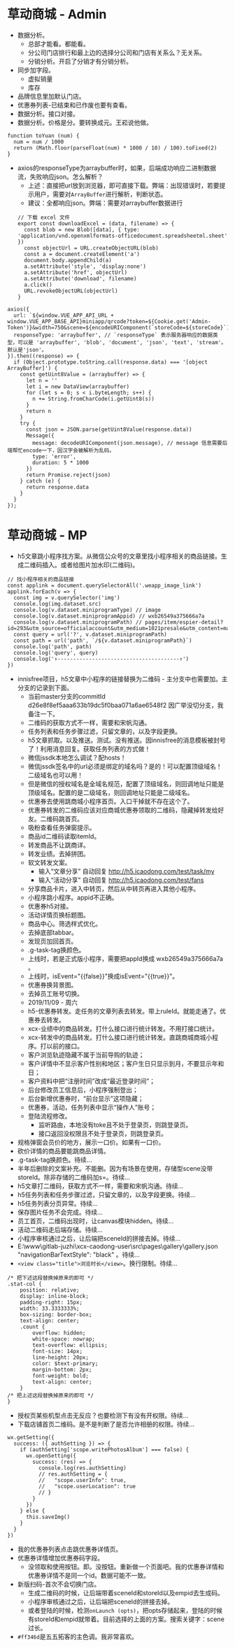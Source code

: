 # 草动商城 - Admin
* 数据分析。
    - 总部才能看。都能看。
    - 分公司门店排行和最上边的选择分公司和门店有关系么？无关系。
    - 分销分析。开启了分销才有分销分析。
* 同步加字段。
    - 虚拟销量
    - 库存
* 品牌信息里加默认门店。
* 优惠券列表-已结束和已作废也要有查看。
* 数据分析。接口对接。
* 数据分析。价格是分。要转换成元。王崧说他做。
```
function toYuan (num) {
  num = num / 1000
  return (Math.floor(parseFloat(num) * 1000 / 10) / 100).toFixed(2)
}
```
* axios的responseType为arraybuffer时，如果，后端成功响应二进制数据流，失败响应json。怎么解析？
    - 上述：直接把url放到浏览器，即可直接下载。弊端：出现错误时，若要提示用户，需要对`ArrayBuffer`进行解析，判断状态。
    - 建议：全都响应json。弊端：需要对arraybuffer数据进行
    ```
    // 下载 excel 文件
    export const downloadExcel = (data, filename) => {
      const blob = new Blob([data], { type: 'application/vnd.openxmlformats-officedocument.spreadsheetml.sheet' })
      const objectUrl = URL.createObjectURL(blob)
      const a = document.createElement('a')
      document.body.appendChild(a)
      a.setAttribute('style', 'display:none')
      a.setAttribute('href', objectUrl)
      a.setAttribute('download', filename)
      a.click()
      URL.revokeObjectURL(objectUrl)
    }
    ```
```
axios({
  url: `${window.VUE_APP_API_URL + window.VUE_APP_BASE_API}miniapp/qrcode?token=${Cookie.get('Admin-Token')}&width=750&scene=${encodeURIComponent(`storeCode=${storeCode}`)}`,
  responseType: 'arraybuffer', // `responseType` 表示服务器响应的数据类型，可以是 'arraybuffer', 'blob', 'document', 'json', 'text', 'stream'。默认是'json'。
}).then((response) => {
  if (Object.prototype.toString.call(response.data) === '[object ArrayBuffer]') {
    const getUint8Value = (arraybuffer) => {
      let n = ''
      let i = new DataView(arraybuffer)
      for (let s = 0; s < i.byteLength; s++) {
        n += String.fromCharCode(i.getUint8(s))
      }
      return n
    }
    try {
      const json = JSON.parse(getUint8Value(response.data))
      Message({
        message: decodeURIComponent(json.message), // message 信息需要后端帮忙encode一下，因汉字会被解析为乱码。
        type: 'error',
        duration: 5 * 1000
      })
      return Promise.reject(json)
    } catch (e) {
      return response.data
    }
  }
});
```

# 草动商城 - MP
* h5文章跳小程序找方案。从微信公众号的文章里找小程序相关的商品链接。生成二维码插入。或者给图片加水印(二维码)。
```
// 找小程序相关的商品链接
const applink = document.querySelectorAll('.weapp_image_link')
applink.forEach(v => {
  const img = v.querySelector('img')
  console.log(img.dataset.src)
  console.log(v.dataset.miniprogramType) // image
  console.log(v.dataset.miniprogramAppid) // wxb26549a375666a7a
  console.log(v.dataset.miniprogramPath) // pages/item/espier-detail?id=293&utm_source=officialaccount&utm_medium=1021presale&utm_content=mascara
  const query = url('?', v.dataset.miniprogramPath)
  const path = url('path', `/${v.dataset.miniprogramPath}`)
  console.log('path', path)
  console.log('query', query)
  console.log('↑---------------------------------------↑')
})
```
* innisfree项目，h5文章中小程序的链接替换为二维码 - 主分支中也需要加。主分支的记录到下面。
    - 当前master分支的commitId d26e8f8ef5aaa633b19dc5f0baa071a6ae6548f2 因广举没切分支，我备注一下。
    - 二维码的获取方式不一样，需要和宋帆沟通。
    - 任务列表和任务步骤过滤，只留文章的，以及字段更换。
    - h5文章抓取。以及推送。测试。没有推送。因innisfree的消息模板被封号了！利用消息回复。获取任务列表的方式做！
    - 微信jssdk本地怎么调试？配hosts！
    - 微信jssdk签名中的url必须是绑定的域名吗？是的！可以配置顶级域名！二级域名也可以用！
    - 但是微信的授权域名是全域名规范，配置了顶级域名，则回调地址只能是顶级域名。配置的是二级域名，则回调地址只能是二级域名。
    - 优惠券去使用跳商城小程序首页。入口干掉就不存在这个了。
    - 优惠券转发的二维码应该对应商城优惠券领取的二维码，隐藏掉转发给好友。二维码跳首页。
    - 吸粉查看任务弹窗提示。
    - 商品id二维码读取itemId。
    - 转发商品不让跳商详。
    - 转发业绩。去掉拼团。
    - 软文转发文案。
        - 输入“文章分享” 自动回复  http://h5.icaodong.com/test/task/my
        - 输入“活动分享” 自动回复  http://h5.icaodong.com/test/fans
    - 分享商品卡片，进入中转页，然后从中转页再进入其他小程序。
    - 小程序跳小程序。appid不正确。
    - 优惠券h5对接。
    - 活动详情页换标题图。
    - 商品中心。筛选样式优化。
    - 去掉底部tabbar。
    - 发现页加回首页。
    - .g-task-tag换颜色。
    - 上线时，若是正式版小程序，需要把appId换成 wxb26549a375666a7a 。
    - 上线时，isEvent="{{false}}"换成isEvent="{{true}}"。
    - 优惠券换背景图。
    - 去掉员工账号切换。
    - 2019/11/09 - 周六
    - h5-优惠券转发。走任务的文章列表去转发。带上ruleId。就能走通了。优惠券去转发。
    - xcx-业绩中的商品转发。打什么接口进行统计转发。不用打接口统计。
    - xcx-转发中的商品转发。打什么接口进行统计转发。直跳商城商城小程序。打以前的接口。
    - 客户浏览轨迹隐藏不属于当前导购的轨迹；
    - 客户详情中不显示客户性别和地区；客户生日只显示到月，不要显示年和日；
    - 客户资料中把“注册时间”改成“最近登录时间”；
    - 后台修改员工信息后，小程序强制登出；
    - 后台新增优惠券时，“前台显示”这项隐藏；
    - 优惠券，活动，任务列表中显示“操作人”账号；
    - 登陆流程修改。
      - 监听路由，本地没有toke且不处于登录页，则跳登录页。
      - 接口返回没权限且不处于登录页，则跳登录页。
* 规格弹窗会员价的地方，展示一口价。如果有一口价。
* 砍价详情的商品要能跳商品详情。
* .g-task-tag换颜色。待续...
* 半年后删除的文案补充。不能删。因为有场景在使用，存储型scene没带storeId。除非存储的二维码加s=。待续...
* h5文章打二维码，获取方式不一样，需要和宋帆沟通。待续...
* h5任务列表和任务步骤过滤，只留文章的，以及字段更换。待续...
* h5任务列表分页异常。待续...
* 保存图片任务不会完成。待续...
* 员工首页，二维码出现时，让canvas模块hidden。待续...
* 活动二维码走后端存储。待续...
* 小程序审核通过之后，让后端把sceneId的拼接去掉。待续...
* E:\www\gitlab-juzhi\xcx-caodong-user\src\pages\gallery\gallery.json  "navigationBarTextStyle": "black" 。待续...
* `<view class="title">浏览时长</view>`。换行限制。待续...
```
/* 把下述这段替换掉原来的即可 */
.stat-col {
    position: relative;
    display: inline-block;
    padding-right: 15px;
    width: 33.3333333%;
    box-sizing: border-box;
    text-align: center;
    .count {
        overflow: hidden;
        white-space: nowrap;
        text-overflow: ellipsis;
        font-size: 14px;
        line-height: 20px;
        color: $text-primary;
        margin-bottom: 2px;
        font-weight: bold;
        text-align: center;
    }
/* 把上述这段替换掉原来的即可 */
}
```
* 授权页某些机型点击无反应？也要检测下有没有开权限。待续...
* 下载店铺首页二维码。是不是判断了是否允许相册的权限。待续...
```
wx.getSetting({
  success: ({ authSetting }) => {
    if (authSetting['scope.writePhotosAlbum'] === false) {
      wx.openSetting({
        success: (res) => {
          console.log(res.authSetting)
          // res.authSetting = {
          //   "scope.userInfo": true,
          //   "scope.userLocation": true
          // }
        }
      })
    } else {
      this.saveImg()
    }
  }
})
```
* 我的优惠券列表点击跳优惠券详情页。
* 优惠券详情增加优惠券码字段。
    - 没领取和使用按钮。即。没按钮。重新做一个页面吧。我的优惠券详情和优惠券详情不是同一个id。数据可能不一致。
* 新版扫码-首次不会切换门店。
    - 生成二维码的时候，让后端带着sceneId和storeId以及empid去生成码。
    - 小程序审核通过之后，让后端把sceneId的拼接去掉。
    - 或者登陆的时候，检测`onLaunch (opts)`，把opts存储起来，登陆的时候有storeId和empid就带着。目前选择的上面的方案。搜索关键字：scene过长。
* `#ff346d`是五五拓客的主色调。我非常喜欢。
